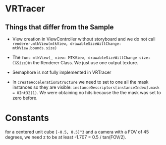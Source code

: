 #  VRTracer

## Things that differ from the Sample

- View creation in ViewController without storyboard and we do not call `renderer.mtkView(mtkView, drawableSizeWillChange: mtkView.bounds.size)`
- The `func mtkView(_ view: MTKView, drawableSizeWillChange size: CGSize)`in the Renderer Class. We just use one output texture.

- Semaphore is not fully implemented in VRTracer

- In `createAccelerationStructure` we need to set to one all the mask instances so they are visible: `instanceDescriptors[instanceIndex].mask = UInt32(1)`. We were obtaining no hits because the the mask was set to zero before.

# Constants

for a centered unit cube `[-0.5, 0.5]^3` and a camera with a FOV of 45 degrees, we need z to be at least -1.707 = 0.5 / tan(FOV/2).



